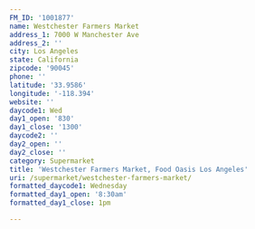 ```yaml
---
FM_ID: '1001877'
name: Westchester Farmers Market
address_1: 7000 W Manchester Ave
address_2: ''
city: Los Angeles
state: California
zipcode: '90045'
phone: ''
latitude: '33.9586'
longitude: '-118.394'
website: ''
daycode1: Wed
day1_open: '830'
day1_close: '1300'
daycode2: ''
day2_open: ''
day2_close: ''
category: Supermarket
title: 'Westchester Farmers Market, Food Oasis Los Angeles'
uri: /supermarket/westchester-farmers-market/
formatted_daycode1: Wednesday
formatted_day1_open: '8:30am'
formatted_day1_close: 1pm

---
```

